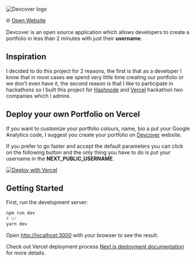 ![Devcover logo](https://devcover.vercel.app/devcover-logo-bg.png)

🌐 [Open Website](https://devcover.vercel.app)

Devcover is an open source application which allows developers to create a portfolio in less than 2 minutes with just their **username**.

## Inspiration

I decided to do this project for 2 reasons, the first is that as a developer I know that in most cases we spend very little time creating our portfolio or we don't even have it, the second reason is that I like to participate in hackathons so I built this project for [Hashnode](https://hashnode.com) and [Vercel](https://vercel.com) hackathon two companies which I admire.

## Deploy your own Portfolio on Vercel

If you want to customize your portfolio colours, name, bio a put your Google Analytics code, I suggest you create your portfolio on [Devcover](https://devcover.vercel.app) website.

If you prefer to go faster and accept the default parameters you can click on the following button and the only thing you have to do is put your username in the **NEXT_PUBLIC_USERNAME**.

[![Deploy with Vercel](https://vercel.com/button)](https://vercel.com/new/git/external?repository-url=https%3A%2F%2Fgithub.com%2Fjrgarciadev%2Fdev-cover&env=NEXT_PUBLIC_USERNAME&project-name=my-awesome-portfolio&repository-name=my-awesome-portfolio&envDescription=&envDescription=Enter%20your%20Github%20or%20Hashnode%20username%20.&demo-title=APM%20Story&A%20statically%20generated%portfolio%created%20using%20Devcover)

## Getting Started

First, run the development server:

```bash
npm run dev
# or
yarn dev
```

Open [http://localhost:3000](http://localhost:3000) with your browser to see the result.



Check out Vercel deployment process [Next.js deployment documentation](https://nextjs.org/docs/deployment) for more details.
